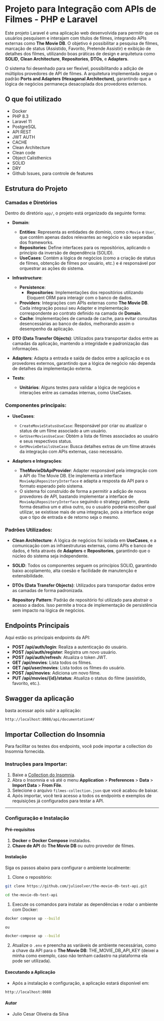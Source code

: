 # Projeto para Integração com APIs de Filmes - PHP e Laravel

Este projeto Laravel é uma aplicação web desenvolvida para permitir que os usuários pesquisem e interajam com títulos de filmes, integrando APIs externas como **The Movie DB**. O objetivo é possibilitar a pesquisa de filmes, marcação de status (Assistido, Favorito, Pretende Assistir) e exibição de detalhes dos filmes, utilizando boas práticas de design e arquitetura como **SOLID**, **Clean Architecture**, **Repositories**, **DTOs**, e **Adapters**.

O sistema foi desenhado para ser flexível, possibilitando a adição de múltiplos provedores de API de filmes. A arquitetura implementada segue o padrão **Ports and Adapters (Hexagonal Architecture)**, garantindo que a lógica de negócios permaneça desacoplada dos provedores externos.

## O que foi utilizado
- Docker
- PHP 8.3
- Laravel 11
- PostgreSQL
- API REST
- JWT AUTH
- CACHE
- Clean Architecture
- Clean code
- Object Calisthenics
- SOLID
- DRY
- Github Issues, para controle de features

## Estrutura do Projeto

### Camadas e Diretórios

Dentro do diretório `app/`, o projeto está organizado da seguinte forma:

- **Domain**:
  - **Entities**: Representa as entidades de domínio, como o `Movie` e `User`, que contêm apenas dados relevantes ao negócio e são separadas dos frameworks.
  - **Repositories**: Define interfaces para os repositórios, aplicando o princípio da inversão de dependência (SOLID).
  - **UseCases**: Contém a lógica de negócios (como a criação de status de filmes, obtenção de filmes por usuário, etc.) e é responsável por orquestrar as ações do sistema.
  
- **Infrastructure**:
  - **Persistence**:
    - **Repositories**: Implementações dos repositórios utilizando Eloquent ORM para interagir com o banco de dados.
  - **Providers**: Integrações com APIs externas como **The Movie DB**. Cada integração possui seu Adapter e implementação correspondente ao contrato definido na camada de **Domain**.
  - **Cache**: Implementações de camada de cache, para evitar consultas desencessárias ao banco de dados, melhorando assim o desempenho da aplicação.


- **DTO (Data Transfer Objects)**: Utilizados para transportar dados entre as camadas da aplicação, mantendo a integridade e padronização das informações.
- **Adapters**: Adapta a entrada e saída de dados entre a aplicação e os provedores externos, garantindo que a lógica de negócio não dependa de detalhes da implementação externa.
  
- **Tests**:
  - **Unitários**: Alguns testes para validar a lógica de negócios e interações entre as camadas internas, como UseCases.

### Componentes principais:

- **UseCases**:
  - `CreateMovieStatusUseCase`: Responsável por criar ou atualizar o status de um filme associado a um usuário.
  - `GetUserMoviesUseCase`: Obtém a lista de filmes associados ao usuário e seus respectivos status.
  - `GetMovieDetailsUseCase`: Busca detalhes extras de um filme através da integração com APIs externas, caso necessário.

- **Adapters e Integrações**:
  - **TheMovieDbApiProvider**: Adapter responsável pela integração com a API do The Movie DB. Ele implementa a interface `MovieApiRepositoryInterface` e adapta a resposta da API para o formato esperado pelo sistema.
  - O sistema foi construído de forma a permitir a adição de novos provedores de API, bastando implementar a interface de `MovieApiRepositoryInterface` seguindo o strategy pattern, desta forma desativa um e ativa outro, ou o usuário poderia escolher qual utilizar, se existisse mais de uma integração, pois a interface exige que o tipo de entrada e de retorno seja o mesmo.

### Padrões Utilizados:

- **Clean Architecture**: A lógica de negócios foi isolada em **UseCases**, e a comunicação com as infraestruturas externas, como APIs e banco de dados, é feita através de **Adapters** e **Repositories**, garantindo que o núcleo do sistema seja independente.
  
- **SOLID**: Todos os componentes seguem os princípios SOLID, garantindo baixo acoplamento, alta coesão e facilidade de manutenção e extensibilidade.

- **DTOs (Data Transfer Objects)**: Utilizados para transportar dados entre as camadas de forma padronizada.

- **Repository Pattern**: Padrão de repositório foi utilizado para abstrair o acesso a dados. Isso permite a troca de implementação de persistência sem impacto na lógica de negócios.

## Endpoints Principais
Aqui estão os principais endpoints da API:

- **POST /api/auth/login**: Realiza a autenticação do usuário.
- **POST /api/auth/register**: Registra um novo usuário.
- **POST /api/auth/refresh**: Atualiza o token JWT.
- **GET /api/movies**: Lista todos os filmes.
- **GET /api/user/movies**: Lista todos os filmes do usuário.
- **POST /api/movies**: Adiciona um novo filme.
- **PUT /api/movies/{id}/status**: Atualiza o status do filme (assistido, favorito, etc.).

## Swagger da aplicação

basta acessar após subir a aplicação:

```bash
http://localhost:8088/api/documentation#/
```

## Importar Collection do Insomnia

Para facilitar os testes dos endpoints, você pode importar a collection do Insomnia fornecida.

### Instruções para Importar:

1. Baixe a [Collection do Insomnia](./docs/Insomnia_2024-09-09_the_movie_db.json).
2. Abra o Insomnia e vá até o menu **Application** > **Preferences** > **Data** > **Import Data** > **From File**.
3. Selecione o arquivo `filmes-collection.json` que você acabou de baixar.
4. Após importar, você terá acesso a todos os endpoints e exemplos de requisições já configurados para testar a API.

---


### Configuração e Instalação

#### Pré-requisitos

1. **Docker** e **Docker Compose** instalados.
2. **Chave de API** do **The Movie DB** ou outro provedor de filmes.

#### Instalação

Siga os passos abaixo para configurar o ambiente localmente:

1. Clone o repositório:

```bash
git clone https://github.com/julioolver/the-movie-db-test-api.git
```

```bash
cd the-movie-db-test-api
```


1. Execute os comandos para instalar as dependências e rodar o ambiente com Docker:

```bash
docker compose up --build

ou

docker-compose up --build
```

2. Atualize o `.env` e preencha as variáveis de ambiente necessárias, como a chave da API para o **The Movie DB**: THE_MOVIE_DB_API_KEY (deixei a minha como exemplo, caso não tenham cadastro na plataforma ela pode ser utilizada).

#### Executando a Aplicação
- Após a instalação e configuração, a aplicação estará disponível em:

```bash
http://localhost:8088
```

#### Autor
- Julio Cesar Oliveira da Silva
